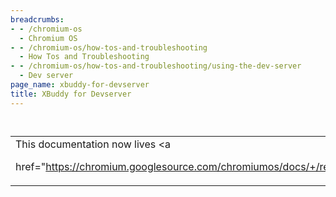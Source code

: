 ```yaml
---
breadcrumbs:
- - /chromium-os
  - Chromium OS
- - /chromium-os/how-tos-and-troubleshooting
  - How Tos and Troubleshooting
- - /chromium-os/how-tos-and-troubleshooting/using-the-dev-server
  - Dev server
page_name: xbuddy-for-devserver
title: XBuddy for Devserver
---
```


## <table>
## <tr>

## <td>This documentation now lives <a
href="https://chromium.googlesource.com/chromiumos/docs/+/refs/heads/master/xbuddy.md">here</a>.</td>

## </tr>
## </table>